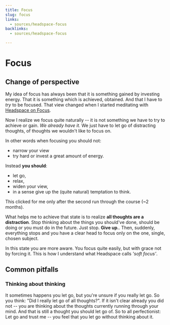 ```yaml
---
title: Focus
slug: focus
links:
  - sources/headspace-focus
backlinks:
  - sources/headspace-focus

---
```


# Focus

## Change of perspective

My idea of focus has always been that it is something gained by investing
energy. That it is something which is achieved, obtained. And that I have to
*try* to be focused. That view changed when I started meditating with [Headspace
on Focus](sources/headspace-focus.md).

Now I realize we focus quite naturally -- it is not something we have to try to
achieve or gain. *We already have it.* We just have to let go of distracting
thoughts, of thoughts we wouldn't like to focus on.

In other words when focusing you should not:

* narrow your view
* try hard or invest a great amount of energy.

Instead **you should**:

* let go,
* relax,
* widen your view,
* in a sense give up the (quite natural) temptation to think.

This clicked for me only after the second run through the course (~2 months).

What helps me to achieve that state is to realize **all thoughts are a
distraction**. Stop thinking about the things you should've done, should be
doing or you must do in the future. Just stop. **Give up.**. Then, suddenly,
everything stops and you have a clear head to focus only on the one, single,
chosen subject.

In this state you are more aware. You focus quite easily, but with grace not
by forcing it. This is how I understand what Headspace calls *'soft focus'*.

## Common pitfalls

### Thinking about thinking

It sometimes happens you let go, but you're unsure if you really let go. So you
think: "Did I really let go of all thoughts?". If it isn't clear already you did
not -- you are thinking about the thoughts currently running through your mind.
And that is still a thought you should let go of. So to all perfectionist: Let
go and trust me -- you feel that you let go without thinking about it.
